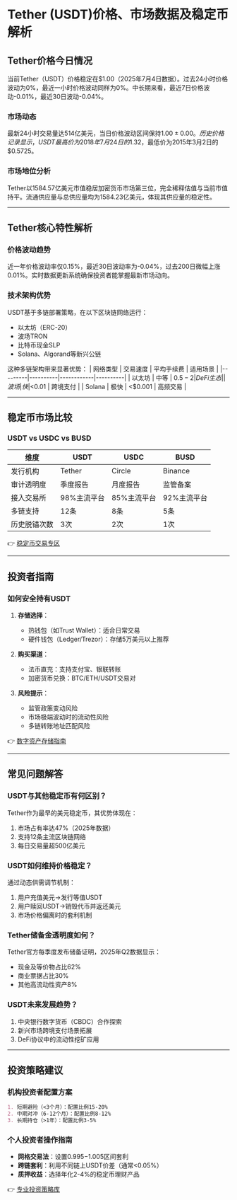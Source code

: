 # Tether (USDT)价格、市场数据及稳定币解析

## Tether价格今日情况
当前Tether（USDT）价格稳定在$1.00（2025年7月4日数据）。过去24小时价格波动为0%，最近一小时价格波动同样为0%。中长期来看，最近7日价格波动-0.01%，最近30日波动-0.04%。

### 市场动态
最新24小时交易量达514亿美元，当日价格波动区间保持$1.00±0.00。历史价格记录显示，USDT最高价为2018年7月24日的$1.32，最低价为2015年3月2日的$0.5725。

### 市场地位分析
Tether以1584.57亿美元市值稳居加密货币市场第三位，完全稀释估值与当前市值持平。流通供应量与总供应量均为1584.23亿美元，体现其供应量的稳定性。

---

## Tether核心特性解析

### 价格波动趋势
近一年价格波动率仅0.15%，最近30日波动率为-0.04%，过去200日微幅上涨0.01%。实时数据更新系统确保投资者能掌握最新市场动向。

### 技术架构优势
USDT基于多链部署策略，在以下区块链网络运行：
- 以太坊（ERC-20）
- 波场TRON
- 比特币现金SLP
- Solana、Algorand等新兴公链

这种多链架构带来显著优势：
| 网络类型 | 交易速度 | 平均手续费 | 适用场景 |
|---------|----------|------------|----------|
| 以太坊  | 中等     | $0.5-2     | DeFi生态 |
| 波场    | 快       | <$0.01     | 跨境支付 |
| Solana  | 极快     | <$0.001    | 高频交易 |

---

## 稳定币市场比较

### USDT vs USDC vs BUSD
| 维度          | USDT       | USDC       | BUSD       |
|--------------|------------|------------|------------|
| 发行机构      | Tether     | Circle     | Binance    |
| 审计透明度    | 季度报告   | 月度报告   | 监管备案   |
| 接入交易所    | 98%主流平台| 85%主流平台| 92%主流平台|
| 多链支持      | 12条       | 8条        | 5条        |
| 历史脱锚次数  | 3次        | 2次        | 1次        |

👉 [稳定币交易专区](https://bit.ly/okx_welcome)

---

## 投资者指南

### 如何安全持有USDT
1. **存储选择**：
   - 热钱包（如Trust Wallet）：适合日常交易
   - 硬件钱包（Ledger/Trezor）：存储5万美元以上推荐

2. **购买渠道**：
   - 法币直充：支持支付宝、银联转账
   - 加密货币兑换：BTC/ETH/USDT交易对

3. **风险提示**：
   - 监管政策变动风险
   - 市场极端波动时的流动性风险
   - 多链转账地址匹配风险

👉 [数字资产存储指南](https://bit.ly/okx_welcome)

---

## 常见问题解答

### USDT与其他稳定币有何区别？
Tether作为最早的美元稳定币，其优势体现在：
1. 市场占有率达47%（2025年数据）
2. 支持12条主流区块链网络
3. 每日交易量超500亿美元

### USDT如何维持价格稳定？
通过动态供需调节机制：
1. 用户充值美元→发行等值USDT
2. 用户赎回USDT→销毁代币并返还美元
3. 市场价格偏离时的套利机制

### Tether储备金透明度如何？
Tether官方每季度发布储备证明，2025年Q2数据显示：
- 现金及等价物占比62%
- 商业票据占比30%
- 其他高流动性资产8%

### USDT未来发展趋势？
1. 中央银行数字货币（CBDC）合作探索
2. 新兴市场跨境支付场景拓展
3. DeFi协议中的流动性挖矿应用

---

## 投资策略建议

### 机构投资者配置方案
```markdown
1. 短期避险（<3个月）：配置比例15-20%
2. 中期对冲（6-12个月）：配置比例8-12%
3. 长期持仓（>1年）：配置比例3-5%
```

### 个人投资者操作指南
- **网格交易法**：设置$0.995-$1.005区间套利
- **跨链套利**：利用不同链上USDT价差（通常<0.05%）
- **质押收益**：选择年化2-4%的稳定币理财产品

👉 [专业投资策略库](https://bit.ly/okx_welcome)